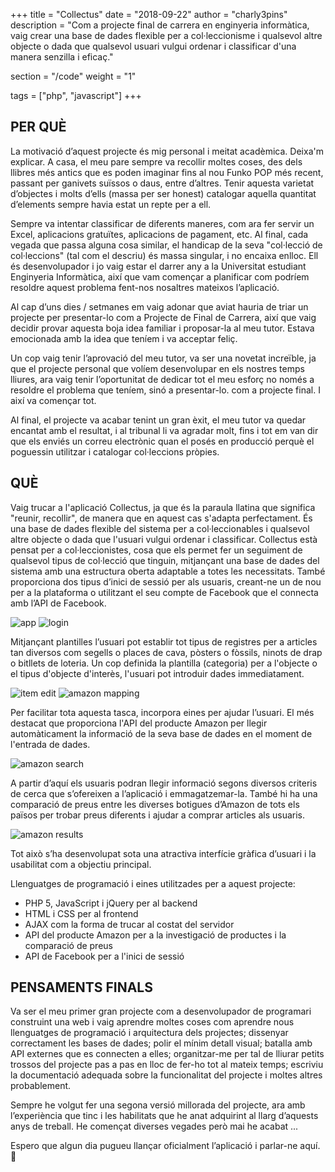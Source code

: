 +++
title = "Collectus"
date = "2018-09-22"
author = "charly3pins"
description = "Com a projecte final de carrera en enginyeria informàtica, vaig crear una base de dades flexible per a col·leccionisme i qualsevol altre objecte o dada que qualsevol usuari vulgui ordenar i classificar d'una manera senzilla i eficaç."

section = "/code"
weight = "1"

tags = ["php", "javascript"]
+++
## PER QUÈ

La motivació d’aquest projecte és mig personal i meitat acadèmica. Deixa'm explicar. A casa, el meu pare sempre va recollir moltes coses, des dels llibres més antics que es poden imaginar fins al nou Funko POP més recent, passant per ganivets suïssos o daus, entre d’altres. Tenir aquesta varietat d’objectes i molts d’ells (massa per ser honest) catalogar aquella quantitat d’elements sempre havia estat un repte per a ell.

Sempre va intentar classificar de diferents maneres, com ara fer servir un Excel, aplicacions gratuïtes, aplicacions de pagament, etc. Al final, cada vegada que passa alguna cosa similar, el handicap de la seva "col·lecció de col·leccions" (tal com el descriu) és massa singular, i no encaixa enlloc. Ell és desenvolupador i jo vaig estar el darrer any a la Universitat estudiant Enginyeria Informàtica, així que vam començar a planificar com podríem resoldre aquest problema fent-nos nosaltres mateixos l’aplicació.

Al cap d’uns dies / setmanes em vaig adonar que aviat hauria de triar un projecte per presentar-lo com a Projecte de Final de Carrera, així que vaig decidir provar aquesta boja idea familiar i proposar-la al meu tutor. Estava emocionada amb la idea que teníem i va acceptar feliç.

Un cop vaig tenir l’aprovació del meu tutor, va ser una novetat increïble, ja que el projecte personal que volíem desenvolupar en els nostres temps lliures, ara vaig tenir l’oportunitat de dedicar tot el meu esforç no només a resoldre el problema que teníem, sinó a presentar-lo. com a projecte final. I així va començar tot.

Al final, el projecte va acabar tenint un gran èxit, el meu tutor va quedar encantat amb el resultat, i al tribunal li va agradar molt, fins i tot em van dir que els enviés un correu electrònic quan el posés en producció perquè el poguessin utilitzar i catalogar col·leccions pròpies.

## QUÈ

Vaig trucar a l'aplicació Collectus, ja que és la paraula llatina que significa "reunir, recollir", de manera que en aquest cas s'adapta perfectament. És una base de dades flexible del sistema per a col·leccionables i qualsevol altre objecte o dada que l'usuari vulgui ordenar i classificar. Collectus està pensat per a col·leccionistes, cosa que els permet fer un seguiment de qualsevol tipus de col·lecció que tinguin, mitjançant una base de dades del sistema amb una estructura oberta adaptable a totes les necessitats. També proporciona dos tipus d’inici de sessió per als usuaris, creant-ne un de nou per a la plataforma o utilitzant el seu compte de Facebook que el connecta amb l’API de Facebook.

![app](/images/code/collectus/main-app.jpeg)
![login](/images/code/collectus/login.jpeg)

Mitjançant plantilles l’usuari pot establir tot tipus de registres per a articles tan diversos com segells o places de cava, pòsters o fòssils, ninots de drap o bitllets de loteria. Un cop definida la plantilla (categoria) per a l'objecte o el tipus d'objecte d'interès, l'usuari pot introduir dades immediatament.

![item edit](/images/code/collectus/item-edit.jpeg)
![amazon mapping](/images/code/collectus/amazon-mapping.jpeg)

Per facilitar tota aquesta tasca, incorpora eines per ajudar l’usuari. El més destacat que proporciona l'API del producte Amazon per llegir automàticament la informació de la seva base de dades en el moment de l'entrada de dades.

![amazon search](/images/code/collectus/amazon-search.jpeg)

A partir d’aquí els usuaris podran llegir informació segons diversos criteris de cerca que s’ofereixen a l’aplicació i emmagatzemar-la. També hi ha una comparació de preus entre les diverses botigues d’Amazon de tots els països per trobar preus diferents i ajudar a comprar articles als usuaris.

![amazon results](/images/code/collectus/amazon-results.jpeg)

Tot això s’ha desenvolupat sota una atractiva interfície gràfica d’usuari i la usabilitat com a objectiu principal.

Llenguatges de programació i eines utilitzades per a aquest projecte:
- PHP 5, JavaScript i jQuery per al backend
- HTML i CSS per al frontend
- AJAX com la forma de trucar al costat del servidor
- API del producte Amazon per a la investigació de productes i la comparació de preus
- API de Facebook per a l'inici de sessió

## PENSAMENTS FINALS

Va ser el meu primer gran projecte com a desenvolupador de programari construint una web i vaig aprendre moltes coses com aprendre nous llenguatges de programació i arquitectura dels projectes; dissenyar correctament les bases de dades; polir el mínim detall visual; batalla amb API externes que es connecten a elles; organitzar-me per tal de lliurar petits trossos del projecte pas a pas en lloc de fer-ho tot al mateix temps; escriviu la documentació adequada sobre la funcionalitat del projecte i moltes altres probablement.

Sempre he volgut fer una segona versió millorada del projecte, ara amb l’experiència que tinc i les habilitats que he anat adquirint al llarg d’aquests anys de treball. He començat diverses vegades però mai he acabat ...

Espero que algun dia pugueu llançar oficialment l’aplicació i parlar-ne aquí. 🚀